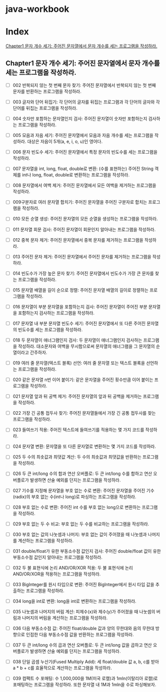# java-workbook

# Index

[Chapter1 문자 개수 세기: 주어진 문자열에서 문자 개수를 세는 프로그램을 작성하라.](#chapter1-문자-개수-세기-주어진-문자열에서-문자-개수를-세는-프로그램을-작성하라)


## Chapter1 문자 개수 세기: 주어진 문자열에서 문자 개수를 세는 프로그램을 작성하라.

-[ ] 002 반복되지 않는 첫 번째 문자 찾기: 주어진 문자열에서 반복되지 않는 첫 번째 문자를 반환하는 프로그램을 작성하라.

-[ ] 003 글자와 단어 뒤집기: 각 단어의 글자를 뒤집는 프로그램과 각 단어의 글자와 각 단어를 뒤집는 프로그램을 작성하라.

-[ ] 004 숫자만 포함하는 문자열인지 검사: 주어진 문자열이 숫자만 포함하는지 검사하는 프로그램을 작성하라.

-[ ] 005  모음과 자음 세기: 주어진 문자열에서 모음과 자음 개수를 세는 프로그램을 작성하라. 대상은 자음이 5개(a, e, i, o, u)인 영어다.

-[ ] 006 문자 빈도수 세기: 주어진 문자열에서 특정 문자의 빈도수를 세는 프로그램을 작성하라.

-[ ] 007 문자열을 int, long, float, double로 변환: (수를 표현하는) 주어진 String 객체를 int나 long, float, double로 변환하는 프로그램을 작성하라.

-[ ] 008 문자열에서 여백 제거: 주어진 문자열에서 모든 여백을 제거하는 프로그램을 작성하라.

-[ ] 009구분자로 여러 문자열 합치기: 주어진 문자열을 주어진 구분자로 합치는 프로그램을 작성하라.

-[ ] 010 모든 순열 생성: 주어진 문자열의 모든 순열을 생성하는 프로그램을 작성하라.

-[ ] 011 문자열 회문 검사: 주어진 문자열이 회문인지 알아내는 프로그램을 작성하라.

-[ ] 012 중복 문자 제거: 주어진 문자열에서 중복 문자를 제거하는 프로그램을 작성하라.

-[ ] 013 주어진 문자 제거: 주어진 문자열에서 주어진 문자를 제거하는 프로그램을 작성하라.

-[ ] 014 빈도수가 가장 높은 문자 찾기: 주어진 문자열에서 빈도수가 가장 큰 문자를 찾는 프로그램을 작성하라.

-[ ] 015 문자열 배열을 길이 순으로 정렬: 주어진 문자열 배열의 길이로 정렬하는 프로그램을 작성하라.

-[ ] 016 문자열이 부분 문자열을 포함하는지 검사: 주어진 문자열이 주어진 부분 문자열을 포함하는지 검사하는 프로그램을 작성하라.

-[ ] 017 문자열 내 부분 문자열 빈도수 세기: 주어진 문자열에서 또 다른 주어진 문자열의 빈도수를 세는 프로그램을 작성하라.

-[ ] 018 두 문자열이 애너그램인지 검사: 두 문자열이 애너그램인지 검사하는 프로그램을 작성하라. 대소문자와 여백을 무시함으로써 문자열의 애너그램을 그 문자열의 순열이라고 간주하자.

-[ ] 019 여러 줄 문자열(텍스트 블록) 선언: 여러 줄 문자열 또는 텍스트 블록을 선언하는 프로그램을 작성하라.

-[ ] 020 같은 문자열 n번 이어 붙이기: 같은 문자열을 주어진 횟수만큼 이어 붙이는 프로그램을 작성하라.

-[ ] 021 문자열 앞과 뒤 공백 제거: 주어진 문자열의 앞과 뒤 공백을 제거하는 프로그램을 작성하라.

-[ ] 022 가장 긴 공통 접두사 찾기: 주어진 문자열들에서 가장 긴 공통 접두사를 찾는 프로그램을 작성하라.

-[ ] 023 들여쓰기 적용: 주어진 텍스트에 들여쓰기를 적용하는 몇 가지 코드를 작성하라.

-[ ] 024 문자열 변환: 문자열을 또 다른 문자열로 변환하는 몇 가지 코드를 작성하라.

-[ ] 025 두 수의 최솟값과 최댓값 계산: 두 수의 최솟값과 최댓값을 반환하는 프로그램을 작성하라.

-[ ] 026 두 큰 int/long 수의 합과 연산 오버플로: 두 큰 int/long 수를 합하고 연산 오버플로가 발생하면 산술 예외를 던지는 프로그램을 작성하라.

-[ ] 027 기수를 지정해 문자열을 부호 없는 수로 변환: 주어진 문자열을 주어진 기수(radix)의 부호 없는 수(int나 long)로 파싱하는 프로그램을 작성하라.

-[ ] 028 부호 없는 수로 변환: 주어진 int 수를 부호 없는 long으로 변환하는 프로그램을 작성하라.

-[ ] 029 부호 없는 두 수 비교: 부호 없는 두 수를 비교하는 프로그램을 작성하라.

-[ ] 030 부호 없는 값의 나눗셈과 나머지: 부호 없는 값이 주어졌을 때 나눗셈과 나머지를 계산하는 프로그램을 작성하라.

-[ ] 031 double/float가 유한 부동소수점 값인지 검사: 주어진 double/float 값이 유한 부동소수점 값인지 알아내는 프로그램을 작성하라.

-[ ] 032 두 불 표현식에 논리 AND/OR/XOR 적용: 두 불 표현식에 논리 AND/OR/XOR을 적용하는 프로그램을 작성하라.

-[ ] 033 BigInteger를 원시 타입으로 변환: 주어진 BigInteger에서 원시 타입 값을 추출하는 프로그램을 작성하라.

-[ ] 034 long을 int로 변환: long을 int로 변환하는 프로그램을 작성하라.

-[ ] 035 나눗셈과 나머지의 버림 계산: 피제수(x)와 제수(y)가 주어졌을 때 나눗셈의 버림과 나머지의 버림을 계산하는 프로그램을 작성하라.

-[ ] 036 다음 부동소수점 값: 주어진 float/double 값과 양의 무한대와 음의 무한대 방향으로 인접한 다음 부동소수점 값을 반환하는 프로그램을 작성하라.

-[ ] 037 두 큰 int/long 수의 곱과 연산 오버플로: 두 큰 int/long 값을 곱하고 연산 오버플로가 발생하면 산술 예외를 던지는 프로그램을 작성하라.

-[ ] 038 단일 곱셈 누산기(Fused Multiply Add): 세 float/double 값 a, b, c를 받아 a * b + c를 효율적으로 계산하는 프로그램을 작성하라.

-[ ] 039 컴팩트 수 포매팅: 수 1,000,000을 1M(미국 로캘)과 1mln(이탈리아 로캘)로 포매팅하는 프로그램을 작성하라. 또한 문자열 내 1M과 1mln을 수로 파싱해보자.